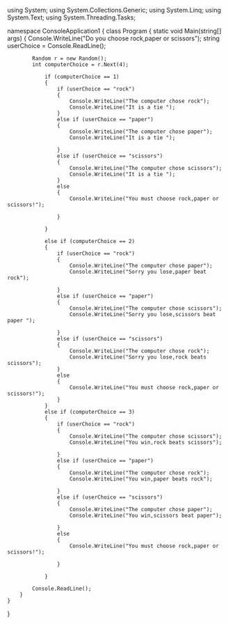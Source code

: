 using System;
using System.Collections.Generic;
using System.Linq;
using System.Text;
using System.Threading.Tasks;

namespace ConsoleApplication1
{
    class Program
    {
        static void Main(string[] args)
        {
            Console.WriteLine("Do you choose rock,paper or scissors");
            string userChoice = Console.ReadLine();

            Random r = new Random();
            int computerChoice = r.Next(4);

                if (computerChoice == 1)
                {
                    if (userChoice == "rock")
                    {
                        Console.WriteLine("The computer chose rock");
                        Console.WriteLine("It is a tie ");                     
                    }
                    else if (userChoice == "paper")
                    {
                        Console.WriteLine("The computer chose paper");
                        Console.WriteLine("It is a tie ");

                    }
                    else if (userChoice == "scissors")
                    {
                        Console.WriteLine("The computer chose scissors");
                        Console.WriteLine("It is a tie ");
                    }
                    else
                    {
                        Console.WriteLine("You must choose rock,paper or scissors!");

                    }

                }

                else if (computerChoice == 2)
                {
                    if (userChoice == "rock")
                    {
                        Console.WriteLine("The computer chose paper");
                        Console.WriteLine("Sorry you lose,paper beat rock");

                    }
                    else if (userChoice == "paper")
                    {
                        Console.WriteLine("The computer chose scissors");
                        Console.WriteLine("Sorry you lose,scissors beat paper ");

                    }
                    else if (userChoice == "scissors")
                    {
                        Console.WriteLine("The computer chose rock");
                        Console.WriteLine("Sorry you lose,rock beats scissors");                       
                    }
                    else
                    {
                        Console.WriteLine("You must choose rock,paper or scissors!");        
                    }
                }
                else if (computerChoice == 3)
                {
                    if (userChoice == "rock")
                    {
                        Console.WriteLine("The computer chose scissors");
                        Console.WriteLine("You win,rock beats scissors");

                    }
                    else if (userChoice == "paper")
                    {
                        Console.WriteLine("The computer chose rock");
                        Console.WriteLine("You win,paper beats rock");

                    }
                    else if (userChoice == "scissors")
                    {
                        Console.WriteLine("The computer chose paper");
                        Console.WriteLine("You win,scissors beat paper");

                    }
                    else
                    {
                        Console.WriteLine("You must choose rock,paper or scissors!");

                    }

                }

            Console.ReadLine();
        }
    }
}
